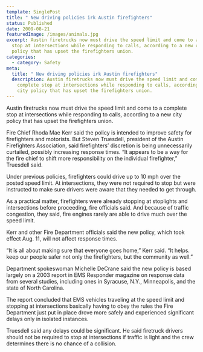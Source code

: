 ```yaml
---
template: SinglePost
title: " New driving policies irk Austin firefighters"
status: Published
date: 2009-08-21
featuredImage: /images/animals.jpg
excerpt: Austin firetrucks now must drive the speed limit and come to a complete
  stop at intersections while responding to calls, according to a new city
  policy that has upset the firefighters union.
categories:
  - category: Safety
meta:
  title: " New driving policies irk Austin firefighters"
  description: Austin firetrucks now must drive the speed limit and come to a
    complete stop at intersections while responding to calls, according to a new
    city policy that has upset the firefighters union.
---
```

<!--StartFragment-->

Austin firetrucks now must drive the speed limit and come to a complete stop at intersections while responding to calls, according to a new city policy that has upset the firefighters union.

Fire Chief Rhoda Mae Kerr said the policy is intended to improve safety for firefighters and motorists. But Steven Truesdell, president of the Austin Firefighters Association, said firefighters’ discretion is being unnecessarily curtailed, possibly increasing response times. “It appears to be a way for the fire chief to shift more responsibility on the individual firefighter,” Truesdell said.

Under previous policies, firefighters could drive up to 10 mph over the posted speed limit. At intersections, they were not required to stop but were instructed to make sure drivers were aware that they needed to get through.

As a practical matter, firefighters were already stopping at stoplights and intersections before proceeding, fire officials said. And because of traffic congestion, they said, fire engines rarely are able to drive much over the speed limit.

Kerr and other Fire Department officials said the new policy, which took effect Aug. 11, will not affect response times.

“It is all about making sure that everyone goes home,” Kerr said. “It helps. keep our people safer not only the firefighters, but the community as well.”

Department spokeswoman Michelle DeCrane said the new policy is based largely on a 2003 report in EMS Responder magazine on response data from several studies, including ones in Syracuse, N.Y., Minneapolis, and the state of North Carolina.

The report concluded that EMS vehicles traveling at the speed limit and stopping at intersections basically having to obey the rules the Fire Department just put in place drove more safely and experienced significant delays only in isolated instances.

Truesdell said any delays could be significant. He said firetruck drivers should not be required to stop at intersections if traffic is light and the crew determines there is no chance of a collision.

<!--EndFragment-->